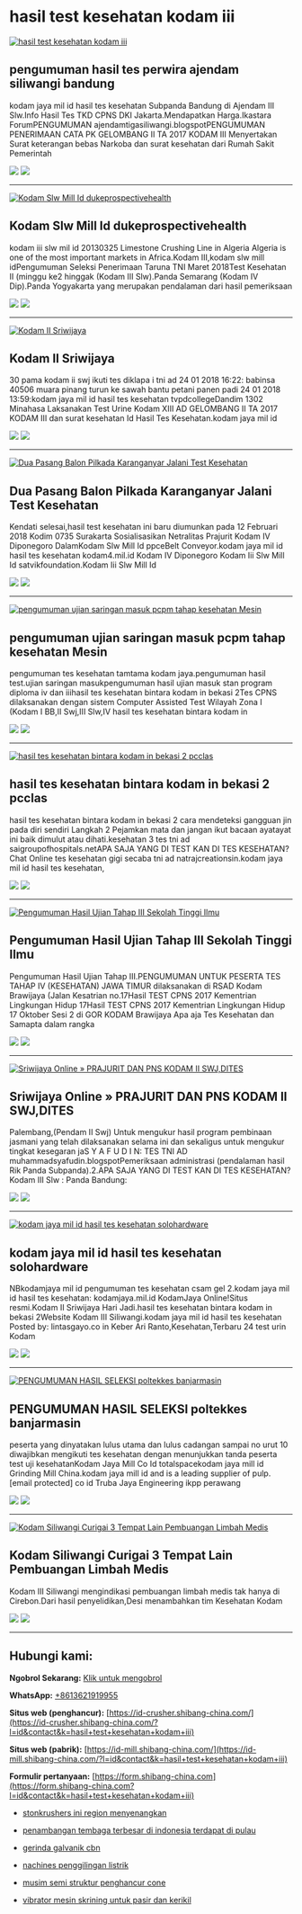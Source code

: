 # hasil test kesehatan kodam iii

<a href="https://swt.shibang-china.com/?l=id&img&k=hasil+test+kesehatan+kodam+iii" target="_blank">![hasil test kesehatan kodam iii](http://static.shibang-china.com/all-800x300/410.jpg)</a>

## pengumuman hasil tes perwira ajendam siliwangi bandung
kodam jaya mil id hasil tes kesehatan Subpanda Bandung di Ajendam III Slw.Info Hasil Tes TKD CPNS DKI Jakarta.Mendapatkan Harga.Ikastara ForumPENGUMUMAN ajendamtigasiliwangi.blogspotPENGUMUMAN PENERIMAAN CATA PK GELOMBANG II TA 2017 KODAM III Menyertakan Surat keterangan bebas Narkoba dan surat kesehatan dari Rumah Sakit Pemerintah


<a href="https://whatsapp.shibangsoft.com/WhatsApp.php" target="_blank" title="WhatsApp">![](http://static.shibang-china.com/icon/whatsapp.png)</a> <a href="https://swt.shibang-china.com/?l=id&icon&k=hasil+test+kesehatan+kodam+iii" target="_blank">![](http://static.shibang-china.com/icon/chat-id.png)</a>

---

<a href="https://swt.shibang-china.com/?l=id&img&k=hasil+test+kesehatan+kodam+iii" target="_blank">![Kodam Slw Mill Id dukeprospectivehealth](http://static.shibang-china.com/all-800x300/575.jpg)</a>

## Kodam Slw Mill Id dukeprospectivehealth
kodam iii slw mil id 20130325 Limestone Crushing Line in Algeria Algeria is one of the most important markets in Africa.Kodam III,kodam slw mill idPengumuman Seleksi Penerimaan Taruna TNI Maret 2018Test Kesehatan II (minggu ke2 hinggak (Kodam III Slw).Panda Semarang (Kodam IV Dip).Panda Yogyakarta yang merupakan pendalaman dari hasil pemeriksaan


<a href="https://whatsapp.shibangsoft.com/WhatsApp.php" target="_blank" title="WhatsApp">![](http://static.shibang-china.com/icon/whatsapp.png)</a> <a href="https://swt.shibang-china.com/?l=id&icon&k=hasil+test+kesehatan+kodam+iii" target="_blank">![](http://static.shibang-china.com/icon/chat-id.png)</a>

---

<a href="https://swt.shibang-china.com/?l=id&img&k=hasil+test+kesehatan+kodam+iii" target="_blank">![Kodam II Sriwijaya](http://static.shibang-china.com/all-800x300/303.jpg)</a>

## Kodam II Sriwijaya
30 pama kodam ii swj ikuti tes diklapa i tni ad 24 01 2018 16:22: babinsa 40506 muara pinang turun ke sawah bantu petani panen padi 24 01 2018 13:59:kodam jaya mil id hasil tes kesehatan tvpdcollegeDandim 1302 Minahasa Laksanakan Test Urine Kodam XIII AD GELOMBANG II TA 2017 KODAM III dan surat kesehatan Id Hasil Tes Kesehatan.kodam jaya mil id


<a href="https://whatsapp.shibangsoft.com/WhatsApp.php" target="_blank" title="WhatsApp">![](http://static.shibang-china.com/icon/whatsapp.png)</a> <a href="https://swt.shibang-china.com/?l=id&icon&k=hasil+test+kesehatan+kodam+iii" target="_blank">![](http://static.shibang-china.com/icon/chat-id.png)</a>

---

<a href="https://swt.shibang-china.com/?l=id&img&k=hasil+test+kesehatan+kodam+iii" target="_blank">![Dua Pasang Balon Pilkada Karanganyar Jalani Test Kesehatan](http://static.shibang-china.com/all-800x300/1084.jpg)</a>

## Dua Pasang Balon Pilkada Karanganyar Jalani Test Kesehatan
Kendati selesai,hasil test kesehatan ini baru diumunkan pada 12 Februari 2018 Kodim 0735 Surakarta Sosialisasikan Netralitas Prajurit Kodam IV Diponegoro DalamKodam Slw Mill Id ppceBelt Conveyor.kodam jaya mil id hasil tes kesehatan kodam4.mil.id Kodam IV Diponegoro Kodam Iii Slw Mill Id satvikfoundation.Kodam Iii Slw Mill Id


<a href="https://whatsapp.shibangsoft.com/WhatsApp.php" target="_blank" title="WhatsApp">![](http://static.shibang-china.com/icon/whatsapp.png)</a> <a href="https://swt.shibang-china.com/?l=id&icon&k=hasil+test+kesehatan+kodam+iii" target="_blank">![](http://static.shibang-china.com/icon/chat-id.png)</a>

---

<a href="https://swt.shibang-china.com/?l=id&img&k=hasil+test+kesehatan+kodam+iii" target="_blank">![pengumuman ujian saringan masuk pcpm tahap kesehatan Mesin](http://static.shibang-china.com/all-800x300/1297.jpg)</a>

## pengumuman ujian saringan masuk pcpm tahap kesehatan Mesin
pengumuman tes kesehatan tamtama kodam jaya.pengumuman hasil test.ujian saringan masukpengumuman hasil ujian masuk stan program diploma iv dan iiihasil tes kesehatan bintara kodam in bekasi 2Tes CPNS dilaksanakan dengan sistem Computer Assisted Test Wilayah Zona I (Kodam I BB,II Swj,III Slw,IV hasil tes kesehatan bintara kodam in


<a href="https://whatsapp.shibangsoft.com/WhatsApp.php" target="_blank" title="WhatsApp">![](http://static.shibang-china.com/icon/whatsapp.png)</a> <a href="https://swt.shibang-china.com/?l=id&icon&k=hasil+test+kesehatan+kodam+iii" target="_blank">![](http://static.shibang-china.com/icon/chat-id.png)</a>

---

<a href="https://swt.shibang-china.com/?l=id&img&k=hasil+test+kesehatan+kodam+iii" target="_blank">![hasil tes kesehatan bintara kodam in bekasi 2 pcclas](http://static.shibang-china.com/all-800x300/441.jpg)</a>

## hasil tes kesehatan bintara kodam in bekasi 2 pcclas
hasil tes kesehatan bintara kodam in bekasi 2 cara mendeteksi gangguan jin pada diri sendiri Langkah 2 Pejamkan mata dan jangan ikut bacaan ayatayat ini baik dimulut atau dihati.kesehatan 3 tes tni ad saigroupofhospitals.netAPA SAJA YANG DI TEST KAN DI TES KESEHATAN? Chat Online tes kesehatan gigi secaba tni ad natrajcreationsin.kodam jaya mil id hasil tes kesehatan,


<a href="https://whatsapp.shibangsoft.com/WhatsApp.php" target="_blank" title="WhatsApp">![](http://static.shibang-china.com/icon/whatsapp.png)</a> <a href="https://swt.shibang-china.com/?l=id&icon&k=hasil+test+kesehatan+kodam+iii" target="_blank">![](http://static.shibang-china.com/icon/chat-id.png)</a>

---

<a href="https://swt.shibang-china.com/?l=id&img&k=hasil+test+kesehatan+kodam+iii" target="_blank">![Pengumuman Hasil Ujian Tahap III Sekolah Tinggi Ilmu](http://static.shibang-china.com/all-800x300/21.jpg)</a>

## Pengumuman Hasil Ujian Tahap III Sekolah Tinggi Ilmu
Pengumuman Hasil Ujian Tahap III.PENGUMUMAN UNTUK PESERTA TES TAHAP IV (KESEHATAN) JAWA TIMUR dilaksanakan di RSAD Kodam Brawijaya (Jalan Kesatrian no.17Hasil TEST CPNS 2017 Kementrian Lingkungan Hidup 17Hasil TEST CPNS 2017 Kementrian Lingkungan Hidup 17 Oktober Sesi 2 di GOR KODAM Brawijaya Apa aja Tes Kesehatan dan Samapta dalam rangka


<a href="https://whatsapp.shibangsoft.com/WhatsApp.php" target="_blank" title="WhatsApp">![](http://static.shibang-china.com/icon/whatsapp.png)</a> <a href="https://swt.shibang-china.com/?l=id&icon&k=hasil+test+kesehatan+kodam+iii" target="_blank">![](http://static.shibang-china.com/icon/chat-id.png)</a>

---

<a href="https://swt.shibang-china.com/?l=id&img&k=hasil+test+kesehatan+kodam+iii" target="_blank">![Sriwijaya Online » PRAJURIT DAN PNS KODAM II SWJ,DITES](http://static.shibang-china.com/all-800x300/748.jpg)</a>

## Sriwijaya Online » PRAJURIT DAN PNS KODAM II SWJ,DITES
Palembang,(Pendam II Swj) Untuk mengukur hasil program pembinaan jasmani yang telah dilaksanakan selama ini dan sekaligus untuk mengukur tingkat kesegaran jaS Y A F U D I N: TES TNI AD muhammadsyafudin.blogspotPemeriksaan administrasi (pendalaman hasil Rik Panda Subpanda).2.APA SAJA YANG DI TEST KAN DI TES KESEHATAN? Kodam III Slw : Panda Bandung:


<a href="https://whatsapp.shibangsoft.com/WhatsApp.php" target="_blank" title="WhatsApp">![](http://static.shibang-china.com/icon/whatsapp.png)</a> <a href="https://swt.shibang-china.com/?l=id&icon&k=hasil+test+kesehatan+kodam+iii" target="_blank">![](http://static.shibang-china.com/icon/chat-id.png)</a>

---

<a href="https://swt.shibang-china.com/?l=id&img&k=hasil+test+kesehatan+kodam+iii" target="_blank">![kodam jaya mil id hasil tes kesehatan solohardware](http://static.shibang-china.com/all-800x300/768.jpg)</a>

## kodam jaya mil id hasil tes kesehatan solohardware
NBkodamjaya mil id pengumuman tes kesehatan csam gel 2.kodam jaya mil id hasil tes kesehatan: kodamjaya.mil.id KodamJaya Online!Situs resmi.Kodam II Sriwijaya Hari Jadi.hasil tes kesehatan bintara kodam in bekasi 2Website Kodam III Siliwangi.kodam jaya mil id hasil tes kesehatan Posted by: lintasgayo.co in Keber Ari Ranto,Kesehatan,Terbaru 24 test urin Kodam


<a href="https://whatsapp.shibangsoft.com/WhatsApp.php" target="_blank" title="WhatsApp">![](http://static.shibang-china.com/icon/whatsapp.png)</a> <a href="https://swt.shibang-china.com/?l=id&icon&k=hasil+test+kesehatan+kodam+iii" target="_blank">![](http://static.shibang-china.com/icon/chat-id.png)</a>

---

<a href="https://swt.shibang-china.com/?l=id&img&k=hasil+test+kesehatan+kodam+iii" target="_blank">![PENGUMUMAN HASIL SELEKSI poltekkes banjarmasin](http://static.shibang-china.com/all-800x300/1280.jpg)</a>

## PENGUMUMAN HASIL SELEKSI poltekkes banjarmasin
peserta yang dinyatakan lulus utama dan lulus cadangan sampai no urut 10 diwajibkan mengikuti tes kesehatan dengan menunjukkan tanda peserta test uji kesehatanKodam Jaya Mill Co Id totalspacekodam jaya mill id Grinding Mill China.kodam jaya mill id and is a leading supplier of pulp.[email protected] co id Truba Jaya Engineering ikpp perawang


<a href="https://whatsapp.shibangsoft.com/WhatsApp.php" target="_blank" title="WhatsApp">![](http://static.shibang-china.com/icon/whatsapp.png)</a> <a href="https://swt.shibang-china.com/?l=id&icon&k=hasil+test+kesehatan+kodam+iii" target="_blank">![](http://static.shibang-china.com/icon/chat-id.png)</a>

---

<a href="https://swt.shibang-china.com/?l=id&img&k=hasil+test+kesehatan+kodam+iii" target="_blank">![Kodam Siliwangi Curigai 3 Tempat Lain Pembuangan Limbah Medis](http://static.shibang-china.com/all-800x300/739.jpg)</a>

## Kodam Siliwangi Curigai 3 Tempat Lain Pembuangan Limbah Medis
Kodam III Siliwangi mengindikasi pembuangan limbah medis tak hanya di Cirebon.Dari hasil penyelidikan,Desi menambahkan tim Kesehatan Kodam

<a href="https://whatsapp.shibangsoft.com/WhatsApp.php" target="_blank" title="WhatsApp">![](http://static.shibang-china.com/icon/whatsapp.png)</a> <a href="https://swt.shibang-china.com/?l=id&icon&k=hasil+test+kesehatan+kodam+iii" target="_blank">![](http://static.shibang-china.com/icon/chat-id.png)</a>

---
## Hubungi kami:

**Ngobrol Sekarang:** [Klik untuk mengobrol](https://swt.shibang-china.com?l=id&contact&k=hasil+test+kesehatan+kodam+iii)

**WhatsApp:**  [+8613621919955](https://whatsapp.shibangsoft.com/WhatsApp.php)

**Situs web (penghancur):** [https://id-crusher.shibang-china.com/](https://id-crusher.shibang-china.com/?l=id&contact&k=hasil+test+kesehatan+kodam+iii)

**Situs web (pabrik):** [https://id-mill.shibang-china.com/](https://id-mill.shibang-china.com/?l=id&contact&k=hasil+test+kesehatan+kodam+iii)

**Formulir pertanyaan:** [https://form.shibang-china.com](https://form.shibang-china.com?l=id&contact&k=hasil+test+kesehatan+kodam+iii)

* [stonkrushers ini region menyenangkan](../32/stonkrushers%20ini%20region%20menyenangkan.md)

* [penambangan tembaga terbesar di indonesia terdapat di pulau](../40/penambangan%20tembaga%20terbesar%20di%20indonesia%20terdapat%20di%20pulau.md)

* [gerinda galvanik cbn](../31/gerinda%20galvanik%20cbn.md)

* [nachines penggilingan listrik](../36/nachines%20penggilingan%20listrik.md)

* [musim semi struktur penghancur cone](../34/musim%20semi%20struktur%20penghancur%20cone.md)

* [vibrator mesin skrining untuk pasir dan kerikil](../31/vibrator%20mesin%20skrining%20untuk%20pasir%20dan%20kerikil.md)
